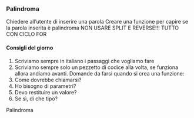### Palindroma

Chiedere all’utente di inserire una parola
Creare una funzione per capire se la parola inserita è palindroma
NON USARE SPLIT E REVERSE!!! TUTTO CON CICLO FOR

#### Consigli del giorno

1. Scriviamo sempre in italiano i passaggi che vogliamo fare
2. Scriviamo sempre solo un pezzetto di codice alla volta, se funziona allora andiamo avanti.
Domande da  farsi quando si crea una funzione:
1. Come dovrebbe chiamarsi?
2. Ho bisogno di parametri?
3. Devo restituire un valore?
4. Se sì, di che tipo?



Palindroma






